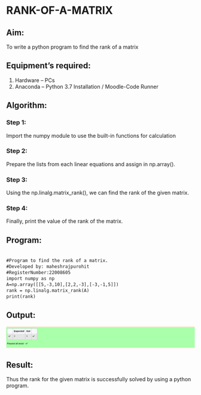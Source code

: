 # RANK-OF-A-MATRIX
## Aim:
To write a python program to find the rank of a matrix
## Equipment’s required:
1. 	Hardware – PCs
2. 	Anaconda – Python 3.7 Installation / Moodle-Code Runner
## Algorithm:
### Step 1: 
Import the numpy module to use the built-in functions for calculation
### Step 2: 
Prepare the lists from each linear equations and assign in np.array().
### Step 3: 
Using the np.linalg.matrix_rank(), we can find the rank of the given matrix.
### Step 4: 
Finally, print the value of the rank of the matrix.
## Program:
```

#Program to find the rank of a matrix.
#Developed by: maheshrajpurohit
#RegisterNumber:22008605
import numpy as np 
A=np.array([[5,-3,10],[2,2,-3],[-3,-1,5]])
rank = np.linalg.matrix_rank(A)
print(rank)
```
## Output:
![output](/Screenshot%20from%202022-12-26%2013-27-57.png)
## Result:
Thus the rank for the given matrix is successfully solved by  using a python program.

